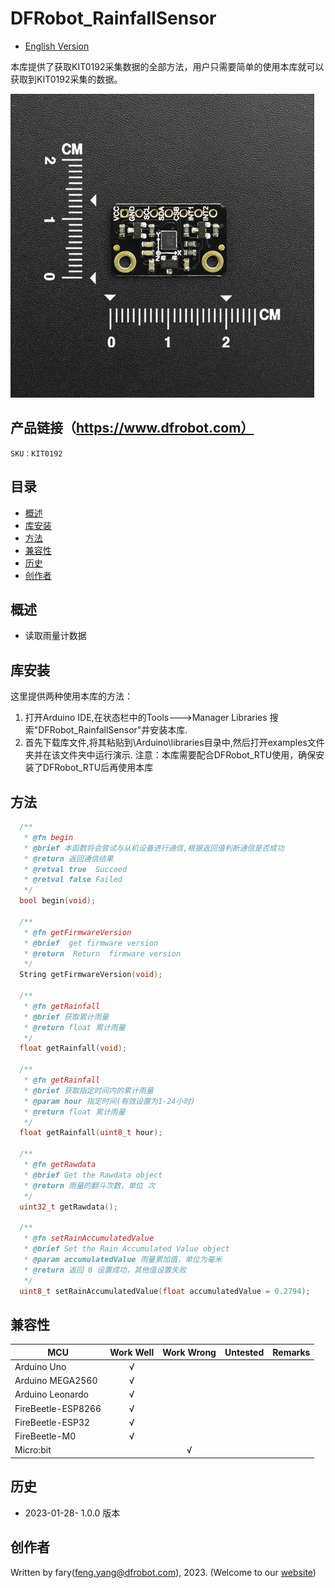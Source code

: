 DFRobot_RainfallSensor
===========================

* [English Version](./README.md)

本库提供了获取KIT0192采集数据的全部方法，用户只需要简单的使用本库就可以获取到KIT0192采集的数据。

![产品效果图片](./resources/images/KIT0192.png)

## 产品链接（https://www.dfrobot.com）
    SKU：KIT0192
  
## 目录

  * [概述](#概述)
  * [库安装](#库安装)
  * [方法](#方法)
  * [兼容性](#兼容性)
  * [历史](#历史)
  * [创作者](#创作者)

## 概述
* 读取雨量计数据

## 库安装

这里提供两种使用本库的方法：
1. 打开Arduino IDE,在状态栏中的Tools--->Manager Libraries 搜索"DFRobot_RainfallSensor"并安装本库.
2. 首先下载库文件,将其粘贴到\Arduino\libraries目录中,然后打开examples文件夹并在该文件夹中运行演示.
注意：本库需要配合DFRobot_RTU使用，确保安装了DFRobot_RTU后再使用本库

## 方法

```C++
  /**
   * @fn begin
   * @brief 本函数将会尝试与从机设备进行通信,根据返回值判断通信是否成功
   * @return 返回通信结果
   * @retval true  Succeed
   * @retval false Failed
   */
  bool begin(void);

  /**
   * @fn getFirmwareVersion
   * @brief  get firmware version
   * @return  Return  firmware version
   */
  String getFirmwareVersion(void);

  /**
   * @fn getRainfall
   * @brief 获取累计雨量
   * @return float 累计雨量
   */
  float getRainfall(void);

  /**
   * @fn getRainfall
   * @brief 获取指定时间内的累计雨量
   * @param hour 指定时间(有效设置为1-24小时)
   * @return float 累计雨量
   */
  float getRainfall(uint8_t hour);

  /**
   * @fn getRawdata
   * @brief Get the Rawdata object
   * @return 雨量的翻斗次数，单位 次
   */
  uint32_t getRawdata();

  /**
   * @fn setRainAccumulatedValue
   * @brief Set the Rain Accumulated Value object
   * @param accumulatedValue 雨量累加值，单位为毫米
   * @return 返回 0 设置成功，其他值设置失败 
   */
  uint8_t setRainAccumulatedValue(float accumulatedValue = 0.2794);

```


## 兼容性

MCU                | Work Well    | Work Wrong   | Untested    | Remarks
------------------ | :----------: | :----------: | :---------: | :----:
Arduino Uno        |      √       |              |             |
Arduino MEGA2560   |      √       |              |             |
Arduino Leonardo   |      √       |              |             |
FireBeetle-ESP8266 |      √       |              |             |
FireBeetle-ESP32   |      √       |              |             |
FireBeetle-M0      |      √       |              |             |
Micro:bit          |              |       √      |             |

## 历史
- 2023-01-28- 1.0.0 版本

## 创作者

Written by fary(feng.yang@dfrobot.com), 2023. (Welcome to our [website](https://www.dfrobot.com/))